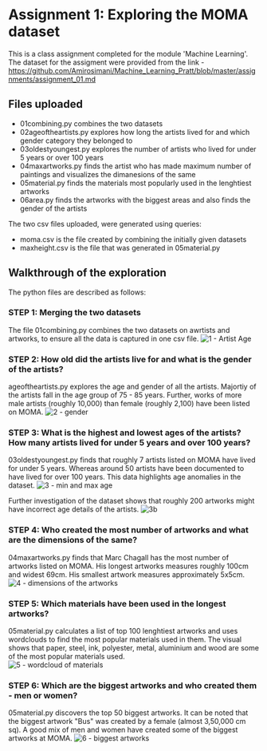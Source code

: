 # Assignment 1: Exploring the MOMA dataset

This is a class assignment completed for the module 'Machine Learning'. The dataset for the assigment were provided from the link - https://github.com/Amirosimani/Machine_Learning_Pratt/blob/master/assignments/assignment_01.md

## Files uploaded

- 01combining.py combines the two datasets
- 02ageoftheartists.py explores how long the artists lived for and which gender category they belonged to
- 03oldestyoungest.py explores the number of artists who lived for under 5 years or over 100 years
- 04maxartworks.py finds the artist who has made maximum number of paintings and visualizes the dimanesions of the same
- 05material.py finds the materials most popularly used in the lenghtiest artworks
- 06area.py finds the artworks with the biggest areas and also finds the gender of the artists

The two csv files uploaded, were generated using queries:
- moma.csv is the file created by combining the initially given datasets
- maxheight.csv is the file that was generated in 05material.py

## Walkthrough of the exploration

The python files are described as follows:

### STEP 1: Merging the two datasets

The file 01combining.py combines the two datasets on awrtists and artworks, to ensure all the data is captured in one csv file. 
![1 - Artist Age](https://user-images.githubusercontent.com/102167360/192128424-7097f2a4-91d5-4ad9-9476-8dc2a191e532.png)

### STEP 2: How old did the artists live for and what is the gender of the artists?

ageoftheartists.py explores the age and gender of all the artists. Majortiy of the artists fall in the age group of 75 - 85 years. Further, works of more male artists (roughly 10,000) than female (roughly 2,100) have been listed on MOMA.
![2 - gender](https://user-images.githubusercontent.com/102167360/192128426-6e705cc9-7875-4f75-92f0-fc1e6ec7d05d.png)

### STEP 3: What is the highest and lowest ages of the artists? How many artists lived for under 5 years and over 100 years?

03oldestyoungest.py finds that roughly 7 artists listed on MOMA have lived for under 5 years. Whereas around 50 artists have been documented to have lived for over 100 years. This data highlights age anomalies in the dataset. 
![3 - min and max age](https://user-images.githubusercontent.com/102167360/192128429-5e31516c-1a6d-4981-aba4-b1c988245c1a.png)

Further investigation of the dataset shows that roughly 200 artworks might have incorrect age details of the artists.
![3b](https://user-images.githubusercontent.com/102167360/192128434-d4a55786-176f-45f8-a239-fc2f6c25381a.png)

### STEP 4: Who created the most number of artworks and what are the dimensions of the same?

04maxartworks.py finds that Marc Chagall has the most number of artworks listed on MOMA. His longest artworks measures roughly 100cm and widest 69cm. His smallest artwork measures approximately 5x5cm.
![4 - dimensions of the artworks](https://user-images.githubusercontent.com/102167360/192128442-f1c1a94f-1e75-4f11-968a-56ab7a254871.png)

### STEP 5: Which materials have been used in the longest artworks?

05material.py calculates a list of top 100 lenghtiest artworks and uses wordclouds to find the most popular materials used in them. The visual shows that paper, steel, ink, polyester, metal, aluminium and wood are some of the most popular materials used.  
![5 - wordcloud of materials](https://user-images.githubusercontent.com/102167360/192128447-7fcd86e8-9597-4c3f-a0df-523bdaab76bc.png)

### STEP 6: Which are the biggest artworks and who created them - men or women?

05material.py discovers the top 50 biggest artworks. It can be noted that the biggest artwork "Bus" was created by a female (almost 3,50,000 cm sq). A good mix of men and women have created some of the biggest artworks at MOMA. 
![6 - biggest artworks](https://user-images.githubusercontent.com/102167360/192128593-b94f523b-dfe4-424f-8a56-d47a9c53c90e.png)
